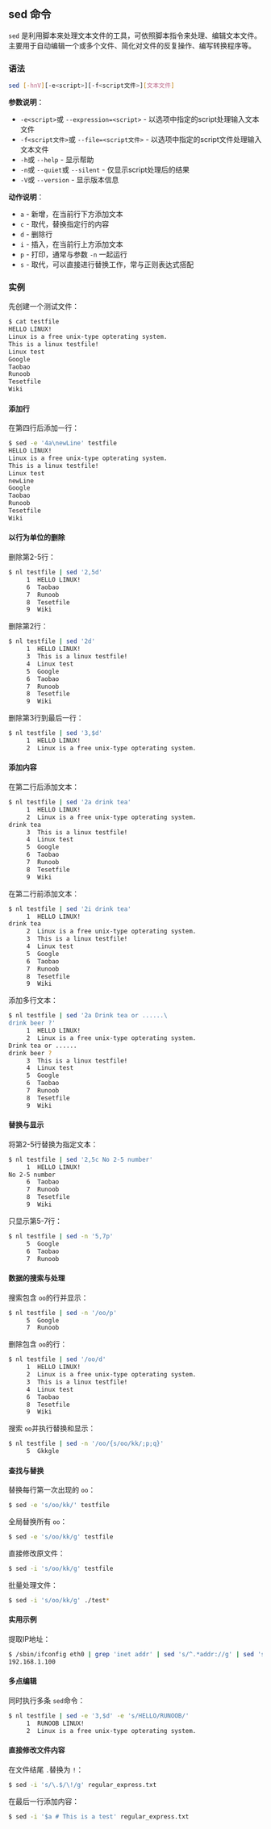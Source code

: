 ## sed 命令

`sed` 是利用脚本来处理文本文件的工具，可依照脚本指令来处理、编辑文本文件。主要用于自动编辑一个或多个文件、简化对文件的反复操作、编写转换程序等。

### 语法

```bash
sed [-hnV][-e<script>][-f<script文件>][文本文件]
```

**参数说明**：

- `-e<script>`或 `--expression=<script>` - 以选项中指定的script处理输入文本文件
- `-f<script文件>`或 `--file=<script文件>` - 以选项中指定的script文件处理输入文本文件
- `-h`或 `--help` - 显示帮助
- `-n`或 `--quiet`或 `--silent` - 仅显示script处理后的结果
- `-V`或 `--version` - 显示版本信息

**动作说明**：

- `a` - 新增，在当前行下方添加文本
- `c` - 取代，替换指定行的内容
- `d` - 删除行
- `i` - 插入，在当前行上方添加文本
- `p` - 打印，通常与参数 `-n` 一起运行
- `s` - 取代，可以直接进行替换工作，常与正则表达式搭配

### 实例

先创建一个测试文件：

```bash
$ cat testfile
HELLO LINUX!  
Linux is a free unix-type opterating system.  
This is a linux testfile!  
Linux test 
Google
Taobao
Runoob
Tesetfile
Wiki
```

#### 添加行

在第四行后添加一行：

```bash
$ sed -e '4a\newLine' testfile 
HELLO LINUX!  
Linux is a free unix-type opterating system.  
This is a linux testfile!  
Linux test 
newLine
Google
Taobao
Runoob
Tesetfile
Wiki
```

#### 以行为单位的删除

删除第2-5行：

```bash
$ nl testfile | sed '2,5d'
     1  HELLO LINUX!  
     6  Taobao
     7  Runoob
     8  Tesetfile
     9  Wiki
```

删除第2行：

```bash
$ nl testfile | sed '2d' 
     1  HELLO LINUX!  
     3  This is a linux testfile!  
     4  Linux test 
     5  Google
     6  Taobao
     7  Runoob
     8  Tesetfile
     9  Wiki
```

删除第3行到最后一行：

```bash
$ nl testfile | sed '3,$d' 
     1  HELLO LINUX!  
     2  Linux is a free unix-type opterating system.
```

#### 添加内容

在第二行后添加文本：

```bash
$ nl testfile | sed '2a drink tea'
     1  HELLO LINUX!  
     2  Linux is a free unix-type opterating system.  
drink tea
     3  This is a linux testfile!  
     4  Linux test 
     5  Google
     6  Taobao
     7  Runoob
     8  Tesetfile
     9  Wiki
```

在第二行前添加文本：

```bash
$ nl testfile | sed '2i drink tea' 
     1  HELLO LINUX!  
drink tea
     2  Linux is a free unix-type opterating system.  
     3  This is a linux testfile!  
     4  Linux test 
     5  Google
     6  Taobao
     7  Runoob
     8  Tesetfile
     9  Wiki
```

添加多行文本：

```bash
$ nl testfile | sed '2a Drink tea or ......\
drink beer ?'
     1  HELLO LINUX!  
     2  Linux is a free unix-type opterating system.  
Drink tea or ......
drink beer ?
     3  This is a linux testfile!  
     4  Linux test 
     5  Google
     6  Taobao
     7  Runoob
     8  Tesetfile
     9  Wiki
```

#### 替换与显示

将第2-5行替换为指定文本：

```bash
$ nl testfile | sed '2,5c No 2-5 number'
     1  HELLO LINUX!  
No 2-5 number
     6  Taobao
     7  Runoob
     8  Tesetfile
     9  Wiki
```

只显示第5-7行：

```bash
$ nl testfile | sed -n '5,7p'
     5  Google
     6  Taobao
     7  Runoob
```

#### 数据的搜索与处理

搜索包含 `oo`的行并显示：

```bash
$ nl testfile | sed -n '/oo/p'
     5  Google
     7  Runoob
```

删除包含 `oo`的行：

```bash
$ nl testfile | sed '/oo/d'
     1  HELLO LINUX!  
     2  Linux is a free unix-type opterating system.  
     3  This is a linux testfile!  
     4  Linux test 
     6  Taobao
     8  Tesetfile
     9  Wiki
```

搜索 `oo`并执行替换和显示：

```bash
$ nl testfile | sed -n '/oo/{s/oo/kk/;p;q}'  
     5  Gkkgle
```

#### 查找与替换

替换每行第一次出现的 `oo`：

```bash
$ sed -e 's/oo/kk/' testfile
```

全局替换所有 `oo`：

```bash
$ sed -e 's/oo/kk/g' testfile
```

直接修改原文件：

```bash
$ sed -i 's/oo/kk/g' testfile
```

批量处理文件：

```bash
$ sed -i 's/oo/kk/g' ./test*
```

#### 实用示例

提取IP地址：

```bash
$ /sbin/ifconfig eth0 | grep 'inet addr' | sed 's/^.*addr://g' | sed 's/Bcast.*$//g'
192.168.1.100
```

#### 多点编辑

同时执行多条 `sed`命令：

```bash
$ nl testfile | sed -e '3,$d' -e 's/HELLO/RUNOOB/'
     1  RUNOOB LINUX!  
     2  Linux is a free unix-type opterating system.
```

#### 直接修改文件内容

在文件结尾 `.`替换为 `!`：

```bash
$ sed -i 's/\.$/\!/g' regular_express.txt
```

在最后一行添加内容：

```bash
$ sed -i '$a # This is a test' regular_express.txt
```

